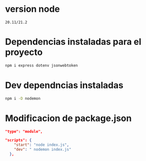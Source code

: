 # version node

```
20.11/21.2
```

# Dependencias instaladas para el proyecto

```sh
npm i express dotenv jsonwebtoken
```

# Dev dependncias instaladas

```sh
npm i -D nodemon
```

# Modificacion de package.json

```json
"type": "module",

"scripts": {
    "start": "node index.js",
    "dev": " nodemon index.js"
  },
```
